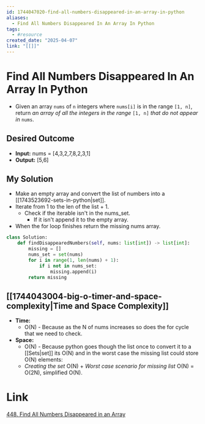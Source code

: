 ```yaml
---
id: 1744047020-find-all-numbers-disappeared-in-an-array-in-python
aliases:
  - Find All Numbers Disappeared In An Array In Python
tags:
  - #resource
created_date: "2025-04-07"
link: "[[]]"
---
```


# Find All Numbers Disappeared In An Array In Python
- Given an array `nums` of `n` integers where `nums[i]` is in the range `[1, n]`, return *an array of all the integers in the range* `[1, n]` *that do not appear in* `nums`.

## Desired Outcome
- **Input:** nums = [4,3,2,7,8,2,3,1]
- **Output:** [5,6]

## My Solution
- Make an empty array and convert the list of numbers into a [[1743523692-sets-in-python|set]].
- Iterate from 1 to the len of the list + 1.
	- Check if the iterable isn't in the nums_set.
		- If it isn't append it to the empty array.
- When the for loop finishes return the missing nums array.

```python
class Solution:
	def findDisappearedNumbers(self, nums: list[int]) -> list[int]:
		missing = []
		nums_set = set(nums)
		for i in range(1, len(nums) + 1):
			if i not in nums_set:
				missing.append(i)
		return missing
```

## [[1744043004-big-o-timer-and-space-complexity|Time and Space Complexity]]
- **Time:**
	- O(N) - Because as the N of nums increases so does the for cycle that we need to check.
- **Space:**
	- O(N) - Because python goes though the list once to convert it to a [[Sets|set]] its O(N) and in the worst case the missing list could store O(N) elements:
	- *Creating the set* O(N) + *Worst case scenario for missing list* O(N) = O(2N), simplified O(N).

# Link
[448. Find All Numbers Disappeared in an Array](https://leetcode.com/problems/find-all-numbers-disappeared-in-an-array/)
